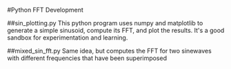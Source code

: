#Python FFT Development

##sin_plotting.py
This python program uses numpy and matplotlib to generate a simple sinusoid, compute its FFT, and plot the results. It's a good sandbox for experimentation and learning.

##mixed_sin_fft.py
Same idea, but computes the FFT for two sinewaves with different frequencies that have been superimposed
